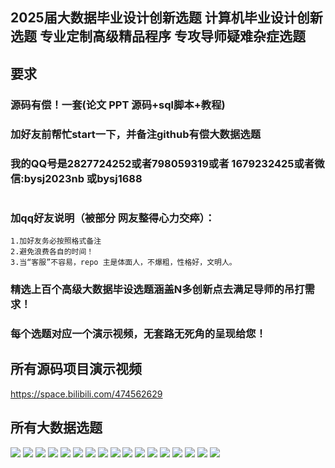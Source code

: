 ## 2025届大数据毕业设计创新选题 计算机毕业设计创新选题 专业定制高级精品程序 专攻导师疑难杂症选题

## 要求
### 源码有偿！一套(论文 PPT 源码+sql脚本+教程)

### 
### 加好友前帮忙start一下，并备注github有偿大数据选题
### 我的QQ号是2827724252或者798059319或者 1679232425或者微信:bysj2023nb 或bysj1688

# 

### 加qq好友说明（被部分 网友整得心力交瘁）：
    1.加好友务必按照格式备注
    2.避免浪费各自的时间！
    3.当“客服”不容易，repo 主是体面人，不爆粗，性格好，文明人。

### 精选上百个高级大数据毕设选题涵盖N多创新点去满足导师的吊打需求！
### 每个选题对应一个演示视频，无套路无死角的呈现给您！

## 所有源码项目演示视频
https://space.bilibili.com/474562629

## 所有大数据选题

![](1.png)
![](2.png)
![](3.png)
![](4.png)
![](5.png)
![](6.png)
![](7.png)
![](8.png)
![](9.png)
![](10.png)
![](11.png)
![](12.png)
![](13.png)
![](14.png)
![](15.png)
![](16.png)
![](17.png)



